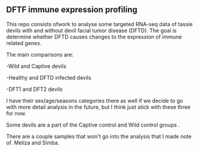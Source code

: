 ## DFTF immune expression profiling

This repo consists ofwork to analyse some targeted RNA-seq data of tassie devils with and without 
devil facial tumor disease (DFTD).
The goal is determine whether DFTD causes changes to the expression of immune related genes.

The main comparisons are:

-Wild and Captive devils

-Healthy and DFTD infected devils

-DFT1 and DFT2 devils

I have their sex/age/seasons categories there as well if we decide to go with more detail analysis in
the future, but I think just stick with these three for now.

Some devils are a part of the Captive control and Wild control groups .

There are a couple samples that won't go into the analysis that I made note of. Meliza and Simba.
